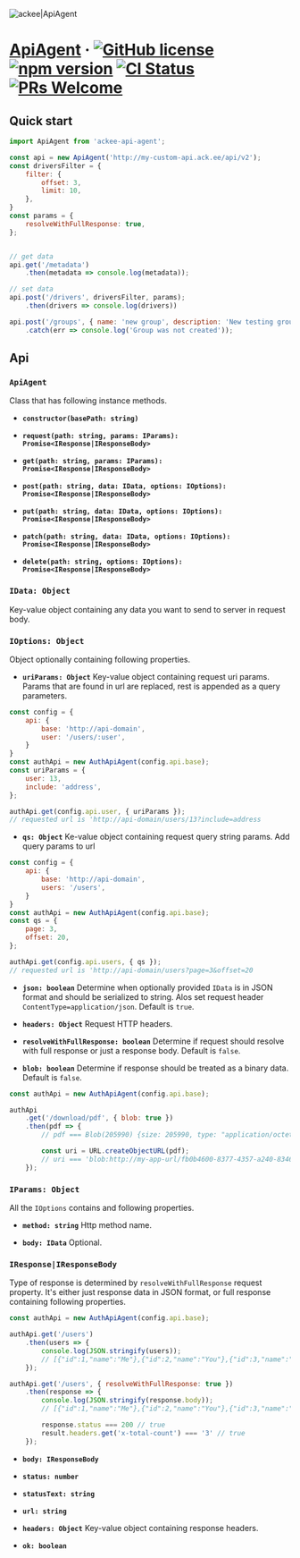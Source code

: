 ![ackee|ApiAgent](https://img.ack.ee/ackee/image/github/js)
# [ApiAgent](https://www.npmjs.com/package/ackee-api-agent) &middot; [![GitHub license](https://img.shields.io/badge/license-MIT-blue.svg)](https://github.com/AckeeCZ/api-agent/blob/master/LICENSE) [![npm version](https://img.shields.io/npm/v/ackee-api-agent.svg?style=flat)](https://www.npmjs.com/package/ackee-api-agent) [![CI Status](http://img.shields.io/travis/AckeeCZ/api-agent.svg?style=flat)](https://travis-ci.org/AckeeCZ/api-agent) [![PRs Welcome](https://img.shields.io/badge/PRs-welcome-brightgreen.svg)](https://reactjs.org/docs/how-to-contribute.html#your-first-pull-request)

## Quick start

```js
import ApiAgent from 'ackee-api-agent';

const api = new ApiAgent('http://my-custom-api.ack.ee/api/v2');
const driversFilter = {
    filter: {
        offset: 3,
        limit: 10,
    },
}
const params = {
    resolveWithFullResponse: true,
};


// get data
api.get('/metadata')
    .then(metadata => console.log(metadata));

// set data
api.post('/drivers', driversFilter, params);
    .then(drivers => console.log(drivers))

api.post('/groups', { name: 'new group', description: 'New testing group' })
    .catch(err => console.log('Group was not created'));
```

## Api

### `ApiAgent`

Class that has following instance methods.

* **`constructor(basePath: string)`**

* **`request(path: string, params: IParams): Promise<IResponse|IResponseBody>`**

* **`get(path: string, params: IParams): Promise<IResponse|IResponseBody>`**

* **`post(path: string, data: IData, options: IOptions): Promise<IResponse|IResponseBody>`**

* **`put(path: string, data: IData, options: IOptions): Promise<IResponse|IResponseBody>`**

* **`patch(path: string, data: IData, options: IOptions): Promise<IResponse|IResponseBody>`**

* **`delete(path: string, options: IOptions): Promise<IResponse|IResponseBody>`**

### `IData: Object`
Key-value object containing any data you want to send to server in request body.

### `IOptions: Object`

Object optionally containing following properties.

* **`uriParams: Object`**
Key-value object containing request uri params. Params that are found in url are replaced,
rest is appended as a query parameters.

```js
const config = {
    api: {
        base: 'http://api-domain',
        user: '/users/:user',
    }
}
const authApi = new AuthApiAgent(config.api.base);
const uriParams = {
    user: 13,
    include: 'address',
};

authApi.get(config.api.user, { uriParams });
// requested url is 'http://api-domain/users/13?include=address
```

* **`qs: Object`**
Ke-value object containing request query string params. Add query params to url

```js
const config = {
    api: {
        base: 'http://api-domain',
        users: '/users',
    }
}
const authApi = new AuthApiAgent(config.api.base);
const qs = {
    page: 3,
    offset: 20,
};

authApi.get(config.api.users, { qs });
// requested url is 'http://api-domain/users?page=3&offset=20
```

* **`json: boolean`**
Determine when optionally provided `IData` is in JSON format and should be serialized to string.
Alos set request header `ContentType=application/json`. Default is `true`.

* **`headers: Object`**
Request HTTP headers.

* **`resolveWithFullResponse: boolean`**
Determine if request should resolve with full response or just a response body. Default is `false`.

* **`blob: boolean`**
Determine if response should be treated as a binary data. Default is `false`.

```js
const authApi = new AuthApiAgent(config.api.base);

authApi
    .get('/download/pdf', { blob: true })
    .then(pdf => {
        // pdf === Blob(205990) {size: 205990, type: "application/octet-stream"}

        const uri = URL.createObjectURL(pdf);
        // uri === 'blob:http://my-app-url/fb0b4600-8377-4357-a240-8346e94a0384'
    });
```

### `IParams: Object`

All the `IOptions` contains and following properties.

* **`method: string`**
 Http method name.

* **`body: IData`**
Optional.

### `IResponse|IResponseBody`

Type of response is determined by `resolveWithFullResponse` request property. It's either
just response data in JSON format, or full response containing following properties.

```js
const authApi = new AuthApiAgent(config.api.base);

authApi.get('/users')
    .then(users => {
        console.log(JSON.stringify(users));
        // [{"id":1,"name":"Me"},{"id":2,"name":"You"},{"id":3,"name":"He"}]
    });

authApi.get('/users', { resolveWithFullResponse: true })
    .then(response => {
        console.log(JSON.stringify(response.body));
        // [{"id":1,"name":"Me"},{"id":2,"name":"You"},{"id":3,"name":"He"}]

        response.status === 200 // true
        result.headers.get('x-total-count') === '3' // true
    });
```

* **`body: IResponseBody`**

* **`status: number`**

* **`statusText: string`**

* **`url: string`**

* **`headers: Object`**
Key-value object containing response headers.

* **`ok: boolean`**
